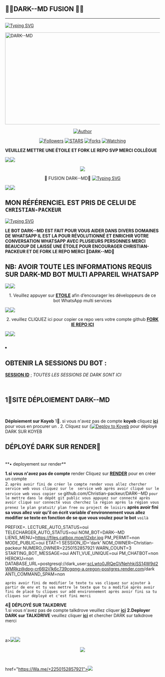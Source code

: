 ## 🍷🍷DARK--MD FUSION 📍📍

***
  
<a href="https://git.io/typing-svg"><img src="https://readme-typing-svg.demolab.com?font=Black+Ops+One&size=50&pause=1000&color=1BAFBAFF&center=true&width=910&height=100&lines=THANKS FOR CHOOSING +DARK-MD;MULTI+DEVICE+WHATSAPP+BOT; CRÉÉ R+PAR+CHRISTIAN+PACKEUR ;ILLUSTRER+LE+1.1.2025" alt="Typing SVG" /></a>
  </p>
    <img alt="DARK--MD" width="700" height="300" 
<p align="center">
<p align="center">
<a href="https://github.com/Christian-packeur/DARK--MD"><img title="Author" src="https://img.shields.io/badge/DARK--MD-black?style=for-the-badge&logo=github"></a>
<p/>
<p align="center">
<a href="https://github.com/Christian-packeur ?tab=followers"><img title="Followers" src="https://img.shields.io/github/followers/Christian-packeur ?label=Followers&style=social"></a>
<a href="https://github.com/Christian-packeur/DARK--Md/stargazers/"><img title="STARS" src="https://img.shields.io/github/stars/Christian-packeur/DARK--Md?&style=social"></a>
<a href="https://github.com/Christian-packeur/DARK--MD/network/members"><img title="Forks" src="https://img.shields.io/github/forks/Christian-packeur/DARK--MD?style=social"></a>
<a href="https://github.com/franceking1/DARK--Md/watchers"><img title="Watching" src="https://img.shields.io/github/watchers/DARK--MD/DARK--MD?label=Watching&style=social"></a>

**VEUILLEZ METTRE UNE ÉTOILE ET FORK LE REPO SVP MERCI COLLÈGUE**

<a><img src='https://i.imgur.com/LyHic3i.gif'/></a><a><img src='https://i.imgur.com/LyHic3i.gif'/></a>
<p align="center">
<img src="https://i.postimg.cc/xCN0GFTR/images-14.jpg"/> 
<p align="center"> 🍷 FUSION DARK--MD📍
  <a href="https://git.io/typing-svg"><img src="https://readme-typing-svg.demolab.com?font=EB+Garamond&weight=800&size=28&duration=4000&pause=1000&random=false&width=435&lines=+DARK--MD ;WHATSAPP++⚡ + MULTI SERVICES + ;  +ILLUSTRATRER+PAR+🤖✨;   +𝐌𝐑.+ Christian ICHORO+☘ ; FUSION" alt="Typing SVG" /></a>
</p>
<a><img src='https://i.imgur.com/LyHic3i.gif'/></a><a><img src='https://i.imgur.com/LyHic3i.gif'/></a> 

## MON RÉFÉRENCIEL EST PRIS DE CELUI DE `CHRISTIAN-PACKEUR`

<a href="https://git.io/typing-svg"><img src="https://readme-typing-svg.demolab.com?font=Black+Ops+One&size=50&pause=1000&color=721c24&center=true&width=910&height=100&lines=DARK--MD FUSION+;MULTI+APPAREIL+WHATSAPP+🍷📍;CRÉER+PAR+CHRISTIAN+PACKEUR;ROBOT FORMATÉ LE+15.12.2024" alt="Typing SVG" /></a>
  </p>

**LE BOT DARK--MD EST FAIT POUR VOUS AIDER DANS DIVERS DOMAINES DE WHATSAPP IL EST LA POUR RÉVOLUTIONNÉ ET ENRICHIR VOTRE CONVERSATION WHATSAPP AVEC PLUSIEURS PERSONNES MERCI BEAUCOUP DE LAISSÉ UNE ÉTOILE POUR ENCOURAGER CHRISTIAN-PACKEUR ET DE FORK LE REPO MERCI 🍷DARK--MD📍**

## NB: AVOIR TOUTE LES INFORMATIONS REQUIS SUR DARK-MD BOT MULTI APPAREIL WHATSAPP    

<a><img src='https://i.imgur.com/LyHic3i.gif'/></a><a><img src='https://i.imgur.com/LyHic3i.gif'/></a>
<p align="center">
<img 


## 1. Veuillez appuyer sur **[ETOILE](https://github.com/Christian-packeur/DARK--MD)** afin d’encourager les développeurs de ce bot WhatsApp multi services

<a><img src='https://i.imgur.com/LyHic3i.gif'/></a><a><img src='https://i.imgur.com/LyHic3i.gif'/></a>
<p align="center">
<img 


## 2. veuillez CLIQUEZ ici pour copier ce repo  vers votre compte github [**FORK lE REPO ICI**](https://github.com/Christian-packeur/DARK--MD/fork)


<a><img src='https://i.imgur.com/LyHic3i.gif'/></a><a><img src='https://i.imgur.com/LyHic3i.gif'/></a>
<p align="center">
<img 


 3. ## OBTENIR LA SESSIONS DU   BOT : <br>
[**SESSION ID**](https://dark-session-z9jx.onrender.com)  ; *TOUTES LES SESSIONS DE DARK SONT ICI*

<br>

## 1🔗SITE DÉPLOIEMENT DARK--MD

<br>


**Déploiement sur Koyeb**
  1🔗. si vous n'avez pas de compte **koyeb** cliquez [**ici**](https://.koyeb.com/signup) pour vous en procurer un .
2. Cliquez sur
([![Deploy to Koyeb](https://www.koyeb.com/static/images/deploy/button.svg)](https://app.koyeb.com/deploy?name=dark-md&repository=Christian-packeur%2FDARK--MD&branch=main&instance_type=free) pour déployé DARK SUR KOYEB
<br>
## DÉPLOYÉ DARK SUR RENDER📍
<br>
**• deployement sur render**

**1.si vous n'avez pas de compte** render Cliquez sur [**RENDER**](https://render.com/login) pour en créer un compte
<br>
2. `après avoir fini de créer le compte render vous allez chercher service web vous cliquez sur le  service web après avoir cliqué sur le service web vous copier se` github.com/Christian-packeur/DARK--MD  `pour le mettre dans le dépôt git public vous appuyez sur connecté après avoir cliqué sur connecté vous cherchez la région après la région vous prenez le plan gratuit/ plan free ou project de loisirs`
**après avoir fini sa vous allez voir qu'il on écrit variable d'environnement vous allez modifier se texte en fonction de se que vous voulez pour le bot** 
            `voilà`

PREFIXE=.
LECTURE_AUTO_STATUS=oui
TELECHARGER_AUTO_STATUS=oui
NOM_BOT=DARK--MD
LIENS_MENU=https://files.catbox.moe/il2xbr.jpg
PM_PERMIT=non
MODE_PUBLIC=oui
ETAT=1
SESSION_ID='dark'
NOM_OWNER=Christian-packeur
NUMERO_OWNER=2250152857921
WARN_COUNT=3
STARTING_BOT_MESSAGE=oui
ANTI_VUE_UNIQUE=oui
PM_CHATBOT=non
HEROKU=non
DATABASE_URL=postgresql://dark_user:scLwto0JRQeGVNehhkiSS14W9d2WMRkz@dpg-cr66l2ij1k6c739cgqng-a.oregon-postgres.render.com/dark
ANTI_COMMAND_SPAM=non
 

`après avoir fini de modifier le texte tu vas cliquez sur ajouter à partir de env et tu vas mettre le texte que tu a modifié après avoir fini de placé tu cliques sur add environnement après avoir fini sa tu cliques sur déployé et c'est fini merci`
 <br>

**4🧨 DÉPLOYÉ SUR TALKDRIVE**
<br>
1.si vous n'avez pas de compte talkdrove veuillez cliquer [**ici**](https://host.talkdrove.com/auth/signup?ref=F8337562)
**2.Deployer DARK sur TALKDRIVE** veuillez cliquer
[**ici**](https://host.talkdrove.com/auth/signup?ref=F8337562)   et chercher DARK sur talkdrove merci

<br>

a><img src='https://i.imgur.com/LyHic3i.gif'/></a><a><img src='https://i.imgur.com/LyHic3i.gif'/></a>
<p align="center">
<img src="https://files.catbox.moe/il2xbr.jpg"/> 
<p align="center">

<br>

href="https://Wa.me/+2250152857921"><img src="https://img.shields.io/badge/Contact Christian-25D366?style=for-the-badge&logo=whatsapp&logoColor=white" />



 
